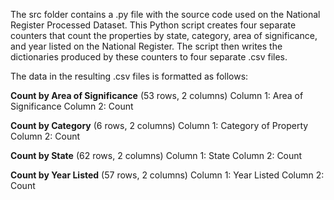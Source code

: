 The src folder contains a .py file with the source code used on the National Register Processed Dataset. This Python script creates four separate counters that count the properties by state, category, area of significance, and year listed on the National Register. The script then writes the dictionaries produced by these counters to four separate .csv files. 

The data in the resulting .csv files is formatted as follows:

**Count by Area of Significance** (53 rows, 2 columns)
Column 1: Area of Significance
Column 2: Count

**Count by Category** (6 rows, 2 columns)
Column 1: Category of Property
Column 2: Count

**Count by State** (62 rows, 2 columns)
Column 1: State
Column 2: Count

**Count by Year Listed** (57 rows, 2 columns)
Column 1: Year Listed
Column 2: Count
